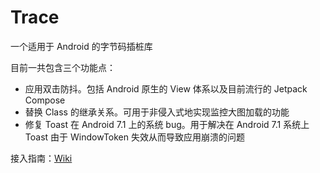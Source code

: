 # Trace

一个适用于 Android 的字节码插桩库

目前一共包含三个功能点：

- 应用双击防抖。包括 Android 原生的 View 体系以及目前流行的 Jetpack Compose
- 替换 Class 的继承关系。可用于非侵入式地实现监控大图加载的功能
- 修复 Toast 在 Android 7.1 上的系统 bug。用于解决在 Android 7.1 系统上 Toast 由于 WindowToken 失效从而导致应用崩溃的问题

接入指南：[Wiki](https://github.com/leavesCZY/Trace/wiki)